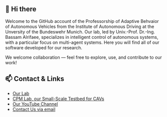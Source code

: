 ## 👋 Hi there 

Welcome to the GitHub account of the Professorship of Adaptive Behvaior of Autonomous Vehicles from the Institute of Autonomous Driving at the Unversity of the Bundeswehr Munich. Our lab, led by Univ.-Prof. Dr.-Ing. Bassam Alrifaee, specializes in intelligent control of autonomous systems, with a particular focus on multi-agent systems. Here you will find all of our software developed for our research. 

We welcome collaboration — feel free to explore, use, and contribute to our work!

## 📫 Contact & Links

- [Our Lab](https://www.unibw.de/cas-en)
- [CPM Lab, our Small-Scale Testbed for CAVs](https://cpm.lrt.unibw.de)
- [Our YouTube Channel](https://www.youtube.com/@bassamlab)
- [Contact Us via email](mailto:phd-lrt82@lists.unibw.de)

